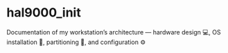 # hal9000_init
Documentation of my workstation’s architecture — hardware design 💻, OS installation 💾, partitioning 🔨, and configuration ⚙️
